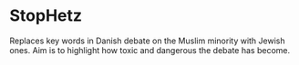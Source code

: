 # StopHetz
Replaces key words in Danish debate on the Muslim minority with Jewish ones. Aim is to highlight how toxic and dangerous the debate has become.
